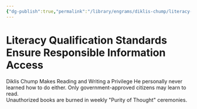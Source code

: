```yaml
---
{"dg-publish":true,"permalink":"/library/engrams/diklis-chump/literacy-qualification-standards-ensure-responsible-information-access/","tags":["DC/Education","DC/AS5"]}
---
```


# Literacy Qualification Standards Ensure Responsible Information Access
Diklis Chump Makes Reading and Writing a Privilege
He personally never learned how to do either.
	Only government-approved citizens may learn to read.  
	Unauthorized books are burned in weekly "Purity of Thought" ceremonies.
